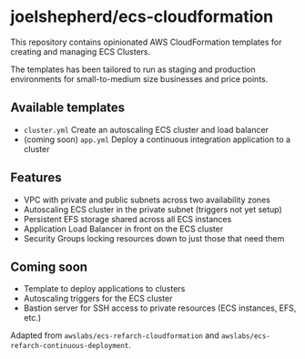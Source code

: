 # joelshepherd/ecs-cloudformation

This repository contains opinionated AWS CloudFormation templates for creating
and managing ECS Clusters.

The templates has been tailored to run as staging and production environments
for small-to-medium size businesses and price points.

## Available templates
- `cluster.yml` Create an autoscaling ECS cluster and load balancer
- (coming soon) `app.yml` Deploy a continuous integration application to a cluster

## Features
- VPC with private and public subnets across two availability zones
- Autoscaling ECS cluster in the private subnet (triggers not yet setup)
- Persistent EFS storage shared across all ECS instances
- Application Load Balancer in front on the ECS cluster
- Security Groups locking resources down to just those that need them

## Coming soon
- Template to deploy applications to clusters
- Autoscaling triggers for the ECS cluster
- Bastion server for SSH access to private resources (ECS instances, EFS, etc.)

Adapted from `awslabs/ecs-refarch-cloudformation` and
`awslabs/ecs-refarch-continuous-deployment`.

